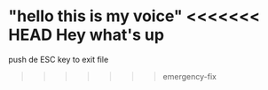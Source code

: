 "hello this is my voice"
<<<<<<< HEAD
Hey what's up
=======
push de ESC key to exit file
>>>>>>> emergency-fix
